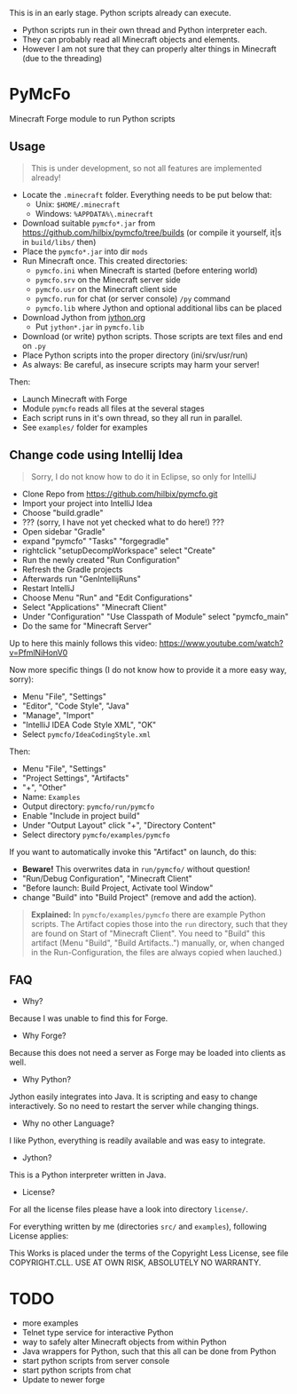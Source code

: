 This is in an early stage.  Python scripts already can execute.
- Python scripts run in their own thread and Python interpreter each.
- They can probably read all Minecraft objects and elements.
- However I am not sure that they can properly alter things in Minecraft (due to the threading)

# PyMcFo

Minecraft Forge module to run Python scripts

## Usage

> This is under development, so not all features are implemented already!

- Locate the `.minecraft` folder.  Everything needs to be put below that:
  - Unix: `$HOME/.minecraft`
  - Windows: `%APPDATA%\.minecraft`
- Download suitable `pymcfo*.jar` from https://github.com/hilbix/pymcfo/tree/builds (or compile it yourself, it|s in `build/libs/` then)
- Place the `pymcfo*.jar` into dir `mods`
- Run Minecraft once. This created directories:
  - `pymcfo.ini` when Minecraft is started (before entering world)
  - `pymcfo.srv` on the Minecraft server side
  - `pymcfo.usr` on the Minecraft client side
  - `pymcfo.run` for chat (or server console) `/py` command
  - `pymcfo.lib` where Jython and optional additional libs can be placed
- Download Jython from [jython.org](http://www.jython.org/downloads.html)
  - Put `jython*.jar` in `pymcfo.lib`
- Download (or write) python scripts.  Those scripts are text files and end on `.py`
- Place Python scripts into the proper directory (ini/srv/usr/run)
- As always: Be careful, as insecure scripts may harm your server!

Then:

- Launch Minecraft with Forge
- Module `pymcfo` reads all files at the several stages
- Each script runs in it's own thread, so they all run in parallel.
- See `examples/` folder for examples


## Change code using Intellij Idea

> Sorry, I do not know how to do it in Eclipse, so only for IntelliJ

- Clone Repo from https://github.com/hilbix/pymcfo.git
- Import your project into IntelliJ Idea
- Choose "build.gradle"
- ??? (sorry, I have not yet checked what to do here!) ???
- Open sidebar "Gradle"
- expand "pymcfo" "Tasks" "forgegradle"
- rightclick "setupDecompWorkspace" select "Create"
- Run the newly created "Run Configuration"
- Refresh the Gradle projects
- Afterwards run "GenIntellijRuns"
- Restart IntelliJ
- Choose Menu "Run" and "Edit Configurations"
- Select "Applications" "Minecraft Client"
- Under "Configuration" "Use Classpath of Module" select "pymcfo_main"
- Do the same for "Minecraft Server"

Up to here this mainly follows this video:
https://www.youtube.com/watch?v=PfmlNiHonV0

Now more specific things (I do not know how to provide it a more easy way, sorry):

- Menu "File", "Settings" 
- "Editor", "Code Style", "Java"
- "Manage", "Import"
- "IntelliJ IDEA Code Style XML", "OK"
- Select `pymcfo/IdeaCodingStyle.xml`

Then:

- Menu "File", "Settings"
- "Project Settings", "Artifacts"
- "+", "Other"
- Name: `Examples`
- Output directory: `pymcfo/run/pymcfo`
- Enable "Include in project build"
- Under "Output Layout" click "+", "Directory Content"
- Select directory `pymcfo/examples/pymcfo`

If you want to automatically invoke this "Artifact" on launch, do this: 

- **Beware!** This overwrites data in `run/pymcfo/` without question!
- "Run/Debug Configuration", "Minecraft Client"
- "Before launch: Build Project, Activate tool Window"
- change "Build" into "Build Project" (remove and add the action).


> **Explained:**  In `pymcfo/examples/pymcfo` there are example Python scripts.
> The Artifact copies those into the `run` directory, such that they are found on Start of "Minecraft Client".
> You need to "Build" this artifact (Menu "Build", "Build Artifacts..") manually,
> or, when changed in the Run-Configuration, the files are always copied when lauched.)


## FAQ

- Why?

Because I was unable to find this for Forge.

- Why Forge?

Because this does not need a server as Forge may be loaded into clients as well.

- Why Python?

Jython easily integrates into Java.
It is scripting and easy to change interactively.
So no need to restart the server while changing things.

- Why no other Language?

I like Python, everything is readily available and was easy to integrate.

- Jython?

This is a Python interpreter written in Java.

- License?

For all the license files please have a look into directory `license/`.

For everything written by me (directories `src/` and `examples`), following License applies:

This Works is placed under the terms of the Copyright Less License,
see file COPYRIGHT.CLL.  USE AT OWN RISK, ABSOLUTELY NO WARRANTY.


# TODO

- more examples
- Telnet type service for interactive Python
- way to safely alter Minecraft objects from within Python
- Java wrappers for Python, such that this all can be done from Python
- start python scripts from server console
- start python scripts from chat
- Update to newer forge
